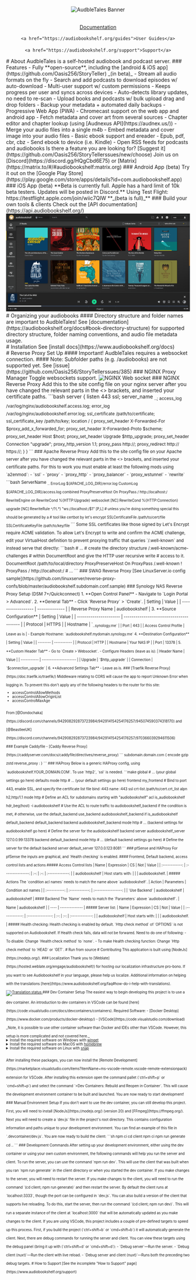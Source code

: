 <br />
<div align="center">
   <img alt="AudbleTales Banner" src="https://reads.shu-le.me/icon.svg" width="200">
  <p align="center">
    <br />
    <a href="https://audiobookshelf.org/docs">Documentation</a>
    
    <a href="https://audiobookshelf.org/guides">User Guides</a>

    <a href="https://audiobookshelf.org/support">Support</a>
  </p>
</div>
# About
AudbleTales is a self-hosted audiobook and podcast server.
### Features
- Fully **open-source**, including the [android & iOS app](https://github.com/Oasis256/StoryTeller) _(in beta)_
- Stream all audio formats on the fly
- Search and add podcasts to download episodes w/ auto-download
- Multi-user support w/ custom permissions
- Keeps progress per user and syncs across devices
- Auto-detects library updates, no need to re-scan
- Upload books and podcasts w/ bulk upload drag and drop folders
- Backup your metadata + automated daily backups
- Progressive Web App (PWA)
- Chromecast support on the web app and android app
- Fetch metadata and cover art from several sources
- Chapter editor and chapter lookup (using [Audnexus API](https://audnex.us/))
- Merge your audio files into a single m4b
- Embed metadata and cover image into your audio files
- Basic ebook support and ereader
  - Epub, pdf, cbr, cbz
  - Send ebook to device (i.e. Kindle)
- Open RSS feeds for podcasts and audiobooks
Is there a feature you are looking for? [Suggest it](https://github.com/Oasis256/StoryTellerssues/new/choose)
Join us on [Discord](https://discord.gg/HQgCbd6E75) or [Matrix](https://matrix.to/#/#audiobookshelf:matrix.org)
### Android App (beta)
Try it out on the [Google Play Store](https://play.google.com/store/apps/details?id=com.audiobookshelf.app)
### iOS App (beta)
**Beta is currently full. Apple has a hard limit of 10k beta testers. Updates will be posted in Discord.**
Using Test Flight: https://testflight.apple.com/join/wiic7QIW **_(beta is full)_**
### Build your own tools & clients
Check out the [API documentation](https://api.audiobookshelf.org/) <br /> <img alt="Library Screenshot" src="https://github.com/Oasis256/StoryTeller/raw/master/images/DemoLibrary.png" /> <br />
# Organizing your audiobooks
#### Directory structure and folder names are important to AudbleTales!
See [documentation](https://audiobookshelf.org/docs#book-directory-structure) for supported directory structure, folder naming conventions, and audio file metadata usage. <br />
# Installation
See [install docs](https://www.audiobookshelf.org/docs) <br />
# Reverse Proxy Set Up
#### Important! AudbleTales requires a websocket connection.
#### Note: Subfolder paths (e.g. /audiobooks) are not supported yet. See [issue](https://github.com/Oasis256/StoryTellerssues/385)
### NGINX Proxy Manager
Toggle websockets support. <img alt="NGINX Web socket" src="https://user-images.githubusercontent.com/67830747/153679106-b2a7f5b9-0702-48c6-9740-b26b401986e9.png" />
### NGINX Reverse Proxy
Add this to the site config file on your nginx server after you have changed the relevant parts in the <> brackets, and inserted your certificate paths.
```bash
server
{
        listen 443 ssl;
        server_name <sub>.<domain>.<tld>;
        access_log /var/log/nginx/audiobookshelf.access.log;
        error_log /var/log/nginx/audiobookshelf.error.log;
        ssl_certificate      /path/to/certificate;
        ssl_certificate_key  /path/to/key;
        location / {
                     proxy_set_header X-Forwarded-For    $proxy_add_x_forwarded_for;
                     proxy_set_header  X-Forwarded-Proto $scheme;
                     proxy_set_header  Host              $host;
                     proxy_set_header Upgrade            $http_upgrade;
                     proxy_set_header Connection         "upgrade";
                     proxy_http_version                  1.1;
                     proxy_pass                          http://<URL_to_forward_to>;
                     proxy_redirect                      http:// https://;
                   }
}
```
### Apache Reverse Proxy
Add this to the site config file on your Apache server after you have changed the relevant parts in the <> brackets, and inserted your certificate paths. For this to work you must enable at least the following mods using `a2enmod`:
- `ssl`
- `proxy`
- `proxy_http`
- `proxy_balancer`
- `proxy_wstunnel`
- `rewrite`
```bash
<IfModule mod_ssl.c>
<VirtualHost *:443>
    ServerName <sub>.<domain>.<tld>
    ErrorLog ${APACHE_LOG_DIR}/error.log
    CustomLog ${APACHE_LOG_DIR}/access.log combined
    ProxyPreserveHost On
    ProxyPass / http://localhost:<audiobookshelf_port>/
    RewriteEngine on
    RewriteCond %{HTTP:Upgrade} websocket [NC]
    RewriteCond %{HTTP:Connection} upgrade [NC]
    RewriteRule ^/?(.*) "ws://localhost:<audiobookshelf_port>/$1" [P,L]
    # unless you're doing something special this should be generated by a
    # tool like certbot by let's encrypt
    SSLCertificateFile /path/to/cert/file
    SSLCertificateKeyFile /path/to/key/file
</VirtualHost>
</IfModule>
```
Some SSL certificates like those signed by Let's Encrypt require ACME validation. To allow Let's Encrypt to write and confirm the ACME challenge, edit your VirtualHost definition to prevent proxying traffic that queries `/.well-known` and instead serve that directly:
```bash
<VirtualHost *:443>
    # ...
    # create the directory structure  /.well-known/acme-challenges
    # within DocumentRoot and give the HTTP user recursive write
    # access to it.
    DocumentRoot /path/to/local/directory
    ProxyPreserveHost On
    ProxyPass /.well-known !
    ProxyPass / http://localhost:<audiobookshelf_port>/
    # ...
</VirtualHost>
```
### SWAG Reverse Proxy
[See LinuxServer.io config sample](https://github.com/linuxserver/reverse-proxy-confs/blob/master/audiobookshelf.subdomain.conf.sample)
### Synology NAS Reverse Proxy Setup (DSM 7+/Quickconnect)
1. **Open Control Panel**
   - Navigate to `Login Portal > Advanced`.
2. **General Tab**
   - Click `Reverse Proxy` > `Create`. | Setting | Value | | ------------------ | -------------- | | Reverse Proxy Name | audiobookshelf |
3. **Source Configuration** | Setting | Value | | ---------------------- | ---------------------------------------- | | Protocol | HTTPS | | Hostname | `<sub>.<quickconnectdomain>.synology.me` | | Port | 443 | | Access Control Profile | Leave as is |
   - Example Hostname: `audiobookshelf.mydomain.synology.me`
4. **Destination Configuration** | Setting | Value | | -------- | ----------- | | Protocol | HTTP | | Hostname | Your NAS IP | | Port | 13378 |
5. **Custom Header Tab**
   - Go to `Create > Websocket`.
   - Configure Headers (leave as is): | Header Name | Value | | ----------- | --------------------- | | Upgrade | `$http_upgrade` | | Connection | `$connection_upgrade` |
6. **Advanced Settings Tab**
   - Leave as is.
### [Traefik Reverse Proxy](https://doc.traefik.io/traefik/)
Middleware relating to CORS will cause the app to report Unknown Error when logging in. To prevent this don't apply any of the following headers to the router for this site:
<ul>
   <li>accessControlAllowMethods</li>
   <li>accessControlAllowOriginList</li>
   <li>accessControlMaxAge</li>
</ul>
From [@Dondochaka](https://discord.com/channels/942908292873723984/942914154254176257/945074590374318170) and [@BeastleeUK](https://discord.com/channels/942908292873723984/942914154254176257/970366039294611506) <br />
### Example Caddyfile - [Caddy Reverse Proxy](https://caddyserver.com/docs/caddyfile/directives/reverse_proxy)
```
subdomain.domain.com {
        encode gzip zstd
        reverse_proxy <LOCAL_IP>:<PORT>
}
```
### HAProxy
Below is a generic HAProxy config, using `audiobookshelf.YOUR_DOMAIN.COM`.
To use `http2`, `ssl` is needed.
```make
global
    # ... (your global settings go here)
defaults
    mode http
    # ... (your default settings go here)
frontend my_frontend
    # Bind to port 443, enable SSL, and specify the certificate list file
    bind :443 name :443 ssl crt-list /path/to/cert.crt_list alpn h2,http/1.1
    mode http
    # Define an ACL for subdomains starting with "audiobookshelf"
    acl is_audiobookshelf hdr_beg(host) -i audiobookshelf
    # Use the ACL to route traffic to audiobookshelf_backend if the condition is met,
    # otherwise, use the default_backend
    use_backend audiobookshelf_backend if is_audiobookshelf
    default_backend default_backend
backend audiobookshelf_backend
    mode http
    # ... (backend settings for audiobookshelf go here)
    # Define the server for the audiobookshelf backend
    server audiobookshelf_server 127.0.0.99:13378
backend default_backend
    mode http
    # ... (default backend settings go here)
    # Define the server for the default backend
    server default_server 127.0.0.123:8081
```
### pfSense and HAProxy
For pfSense the inputs are graphical, and `Health checking` is enabled.
#### Frontend, Default backend, access control lists and actions
##### Access Control lists
|      Name      |    Expression     | CS  | Not |      Value      |
| :------------: | :---------------: | :-: | :-: | :-------------: |
| audiobookshelf | Host starts with: |     |     | audiobookshelf. |
##### Actions
The `condition acl names` needs to match the name above `audiobookshelf`.
|    Action     |   Parameters   | Condition acl names |
| :-----------: | :------------: | :-----------------: |
| `Use Backend` | audiobookshelf |   audiobookshelf    |
#### Backend
The `Name` needs to match the `Parameters` above `audiobookshelf`.
| Name | audiobookshelf |
| ---- | -------------- |
##### Server list:
|      Name      |    Expression     | CS  | Not |      Value      |
| :------------: | :---------------: | :-: | :-: | :-------------: |
| audiobookshelf | Host starts with: |     |     | audiobookshelf. |
##### Health checking:
Health checking is enabled by default. `Http check method` of `OPTIONS` is not supported on Audiobookshelf. If Health check fails, data will not be forwared. Need to do one of following:
- To disable: Change `Health check method` to `none`.
- To make Health checking function: Change `Http check method` to `HEAD` or `GET`.
# Run from source
# Contributing
This application is built using [NodeJs](https://nodejs.org/).
### Localization
Thank you to [Weblate](https://hosted.weblate.org/engage/audiobookshelf/) for hosting our localization infrastructure pro-bono. If you want to see Audiobookshelf in your language, please help us localize. Additional information on helping with the translations [here](https://www.audiobookshelf.org/faq#how-do-i-help-with-translations). <a href="https://hosted.weblate.org/engage/audiobookshelf/"> <img src="https://hosted.weblate.org/widget/audiobookshelf/horizontal-auto.svg" alt="Translation status" /> </a>
### Dev Container Setup
The easiest way to begin developing this project is to use a dev container. An introduction to dev containers in VSCode can be found [here](https://code.visualstudio.com/docs/devcontainers/containers).
Required Software:
- [Docker Desktop](https://www.docker.com/products/docker-desktop/)
- [VSCode](https://code.visualstudio.com/download)
_Note, it is possible to use other container software than Docker and IDEs other than VSCode. However, this setup is more complicated and not covered here._
<div>
<details>
<summary>Install the required software on Windows with <a href=(https://docs.microsoft.com/en-us/windows/package-manager/winget/#production-recommended)>winget</a></summary>
<p>
Note: This requires a PowerShell prompt with winget installed.  You should be able to copy and paste the code block to install.  If you use an elevated PowerShell prompt, UAC will not pop up during the installs.
```PowerShell
winget install -e --id Docker.DockerDesktop; `
winget install -e --id Microsoft.VisualStudioCode
```
</p>
</details>
</div>
<div>
<details>
<summary>Install the required software on MacOS with <a href=(https://snapcraft.io/)>homebrew</a></summary>
<p>
```sh
brew install --cask docker visual-studio-code
```
</p>
</details>
</div>
<div style="padding-bottom: 1em">
<details>
<summary>Install the required software on Linux with <a href=(https://brew.sh/)>snap</a></summary>
<p>
```sh
sudo snap install docker; \
sudo snap install code --classic
```
</p>
</details>
</div>
After installing these packages, you can now install the [Remote Development](https://marketplace.visualstudio.com/items?itemName=ms-vscode-remote.vscode-remote-extensionpack) extension for VSCode. After installing this extension open the command pallet (`ctrl+shift+p` or `cmd+shift+p`) and select the command `>Dev Containers: Rebuild and Reopen in Container`. This will cause the development environment container to be built and launched.
You are now ready to start development!
### Manual Environment Setup
If you don't want to use the dev container, you can still develop this project. First, you will need to install [NodeJs](https://nodejs.org/) (version 20) and [FFmpeg](https://ffmpeg.org/).
Next you will need to create a `dev.js` file in the project's root directory. This contains configuration information and paths unique to your development environment. You can find an example of this file in `.devcontainer/dev.js`.
You are now ready to build the client:
```sh
npm ci
cd client
npm ci
npm run generate
cd ..
```
### Development Commands
After setting up your development environment, either using the dev container or using your own custom environment, the following commands will help you run the server and client.
To run the server, you can use the command `npm run dev`. This will use the client that was built when you ran `npm run generate` in the client directory or when you started the dev container. If you make changes to the server, you will need to restart the server. If you make changes to the client, you will need to run the command `(cd client; npm run generate)` and then restart the server. By default the client runs at `localhost:3333`, though the port can be configured in `dev.js`.
You can also build a version of the client that supports live reloading. To do this, start the server, then run the command `(cd client; npm run dev)`. This will run a separate instance of the client at `localhost:3000` that will be automatically updated as you make changes to the client.
If you are using VSCode, this project includes a couple of pre-defined targets to speed up this process. First, if you build the project (`ctrl+shift+b` or `cmd+shift+b`) it will automatically generate the client. Next, there are debug commands for running the server and client. You can view these targets using the debug panel (bring it up with (`ctrl+shift+d` or `cmd+shift+d`):
- `Debug server`—Run the server.
- `Debug client (nuxt)`—Run the client with live reload.
- `Debug server and client (nuxt)`—Runs both the preceding two debug targets.
# How to Support
[See the incomplete "How to Support" page](https://www.audiobookshelf.org/support)
